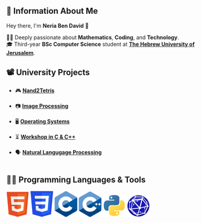 ## 🙇 Information About Me 

Hey there, I'm **Neria Ben David** 👋  


👨‍🔬 Deeply passionate about **Mathematics**, **Coding**, and **Technology**.   
🎓 Third-year **BSc Computer Science** student at **[The Hebrew University of Jerusalem](https://en.huji.ac.il/)**.
##

<!--## 💻 Personal Projects --> 

## 📽️ University Projects  
-  🎮 [**Nand2Tetris**](https://github.com/neriabd/Nand2Tetris)<br><br>
-  📷 [**Image Processing**](https://github.com/neriabd/ImageProcessing)<br><br>
-  🖥️ [**Operating Systems**](https://github.com/neriabd/OperatingSystems)<br><br>
-  ⏳ [**Workshop in C & C++**](https://github.com/neriabd/Workshop-C-CPP)<br><br>
-  🗣️ [**Natural Langugage Processing**](https://github.com/neriabd/Natural-Language-Processing)<br><br>
##
## 👨‍💻 Programming Languages & Tools

[![HTML Icon](logos/html.png)](https://en.wikipedia.org/wiki/HTML)
[![CSS Icon](logos/css.png)](https://en.wikipedia.org/wiki/CSS)
[![C Icon](logos/c.png)](https://en.wikipedia.org/wiki/C_(programming_language))
[![CPP Icon](logos/cpp.png)](https://en.wikipedia.org/wiki/C%2B%2B)
[![Python Icon](logos/python.png)](https://www.python.org)
[![Sage Icon](logos/sage.png)](https://www.sagemath.org)




<!--
**neriabd/neriabd** is a ✨ _special_ ✨ repository because its `README.md` (this file) appears on your GitHub profile.

Here are some ideas to get you started:

- 🔭 I’m currently working on ...
- 🌱 I’m currently learning ...
- 👯 I’m looking to collaborate on ...
- 🤔 I’m looking for help with ...
- 💬 Ask me about ...
- 📫 How to reach me: ...
- 😄 Pronouns: ...
- ⚡ Fun fact: ...
-->
